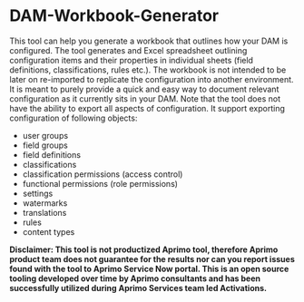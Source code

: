 # DAM-Workbook-Generator

This tool can help you generate a workbook that outlines how your DAM is configured. The tool generates and Excel spreadsheet outlining configuration items and their properties in individual sheets (field definitions, classifications, rules etc.). The workbook is not intended to be later on re-imported to replicate the configuration into another environment. It is meant to purely provide a quick and easy way to document relevant configuration as it currently sits in your DAM. Note that the tool does not have the ability to export all aspects of configuration. It support exporting configuration of following objects:
- user groups
- field groups
- field definitions
- classifications
- classification permissions (access control)
- functional permissions (role permissions)
- settings
- watermarks
- translations
- rules
- content types


**Disclaimer: This tool is not productized Aprimo tool, therefore Aprimo product team does not guarantee for the results nor can you report issues found with the tool to Aprimo Service Now portal. This is an open source tooling developed over time by Aprimo consultants and has been successfully utilized during Aprimo Services team led Activations.**

